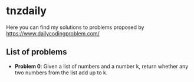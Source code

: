 # tnzdaily
Here you can find my solutions to problems proposed by https://www.dailycodingproblem.com/

## List of problems
- **Problem 0**: Given a list of numbers and a number k, return whether any two numbers from the list add up to k.
